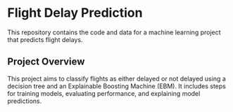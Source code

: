 # Flight Delay Prediction
This repository contains the code and data for a machine learning project that predicts flight delays.

## Project Overview ##
This project aims to classify flights as either delayed or not delayed using a decision tree and an Explainable Boosting Machine (EBM). It includes steps for training models, evaluating performance, and explaining model predictions.

